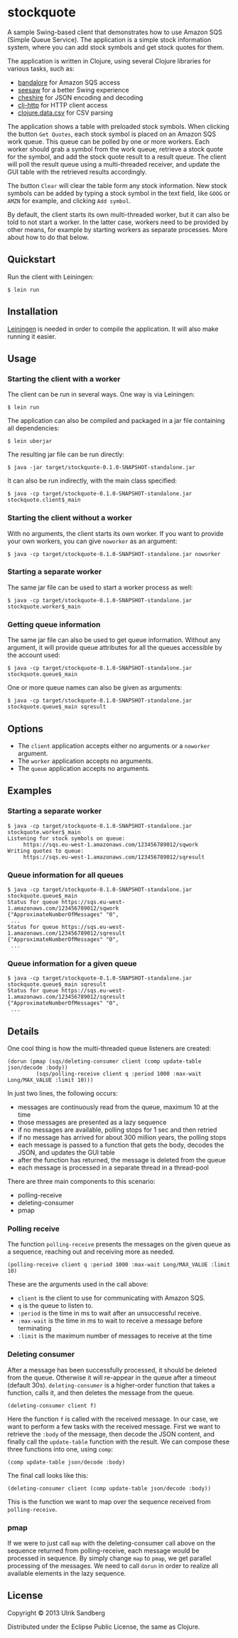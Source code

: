 # stockquote

A sample Swing-based client that demonstrates how to use Amazon SQS (Simple 
Queue Service). The application is a simple stock information system, where
you can add stock symbols and get stock quotes for them.

The application is written in Clojure, using several Clojure libraries for
various tasks, such as:

* [bandalore](https://github.com/cemerick/bandalore/) for Amazon SQS access
* [seesaw](https://github.com/daveray/seesaw) for a better Swing experience
* [cheshire](https://github.com/dakrone/cheshire) for JSON encoding and decoding
* [clj-http](https://github.com/dakrone/clj-http) for HTTP client access
* [clojure.data.csv](https://github.com/clojure/data.csv) for CSV parsing

The application shows a table with preloaded stock symbols. When clicking the button
`Get Quotes`, each stock symbol is placed on an Amazon SQS work queue. This
queue can be polled by one or more workers. Each worker should grab a symbol
from the work queue, retrieve a stock quote for the symbol, and add the stock
quote result to a result queue. The client will poll the result queue using a
multi-threaded receiver, and update the GUI table with the retrieved results
accordingly.

The button `Clear` will clear the table form any stock information. New stock
symbols can be added by typing a stock symbol in the text field, like `GOOG`
or `AMZN` for example, and clicking `Add symbol`.

By default, the client starts its own multi-threaded worker, but it can also be
told to not start a worker. In the latter case, workers need to be provided by
other means, for example by starting workers as separate processes. More about
how to do that below.

## Quickstart

Run the client with Leiningen:

    $ lein run

## Installation

[Leiningen](https://github.com/technomancy/leiningen) is needed in order to compile 
the application. It will also make running it easier.

## Usage

### Starting the client with a worker

The client can be run in several ways. One way is via Leiningen:

    $ lein run

The application can also be compiled and packaged in a jar file containing all
dependencies:

    $ lein uberjar

The resulting jar file can be run directly:

    $ java -jar target/stockquote-0.1.0-SNAPSHOT-standalone.jar

It can also be run indirectly, with the main class specified:

    $ java -cp target/stockquote-0.1.0-SNAPSHOT-standalone.jar stockquote.client$_main

### Starting the client without a worker

With no arguments, the client starts its own worker. If you want to provide
your own workers, you can give `noworker` as an argument:

    $ java -cp target/stockquote-0.1.0-SNAPSHOT-standalone.jar noworker

### Starting a separate worker

The same jar file can be used to start a worker process as well:

    $ java -cp target/stockquote-0.1.0-SNAPSHOT-standalone.jar stockquote.worker$_main

### Getting queue information

The same jar file can also be used to get queue information. Without any argument, 
it will provide queue attributes for all the queues accessible by the account used:

    $ java -cp target/stockquote-0.1.0-SNAPSHOT-standalone.jar stockquote.queue$_main

One or more queue names can also be given as arguments:

    $ java -cp target/stockquote-0.1.0-SNAPSHOT-standalone.jar stockquote.queue$_main sqresult

## Options

* The `client` application accepts either no arguments or a `noworker` argument.
* The `worker` application accepts no arguments.
* The `queue` application accepts no arguments.

## Examples

### Starting a separate worker

    $ java -cp target/stockquote-0.1.0-SNAPSHOT-standalone.jar stockquote.worker$_main
    Listening for stock symbols on queue:
         https://sqs.eu-west-1.amazonaws.com/123456789012/sqwork 
    Writing quotes to queue:
         https://sqs.eu-west-1.amazonaws.com/123456789012/sqresult

### Queue information for all queues

    $ java -cp target/stockquote-0.1.0-SNAPSHOT-standalone.jar stockquote.queue$_main
    Status for queue https://sqs.eu-west-1.amazonaws.com/123456789012/sqwork
    {"ApproximateNumberOfMessages" "0",
     ...
    Status for queue https://sqs.eu-west-1.amazonaws.com/123456789012/sqresult
    {"ApproximateNumberOfMessages" "0",
     ...

### Queue information for a given queue

    $ java -cp target/stockquote-0.1.0-SNAPSHOT-standalone.jar stockquote.queue$_main sqresult
    Status for queue https://sqs.eu-west-1.amazonaws.com/123456789012/sqresult
    {"ApproximateNumberOfMessages" "0",
     ...

## Details

One cool thing is how the multi-threaded queue listeners are created:

    (dorun (pmap (sqs/deleting-consumer client (comp update-table json/decode :body))
             (sqs/polling-receive client q :period 1000 :max-wait Long/MAX_VALUE :limit 10)))

In just two lines, the following occurs:

* messages are continuously read from the queue, maximum 10 at the time
* those messages are presented as a lazy sequence
* if no messages are available, polling stops for 1 sec and then retried
* if no message has arrived for about 300 million years, the polling stops
* each message is passed to a function that gets the body, decodes the JSON, and updates the GUI table
* after the function has returned, the message is deleted from the queue
* each message is processed in a separate thread in a thread-pool

There are three main components to this scenario:

* polling-receive
* deleting-consumer
* pmap

### Polling receive

The function `polling-receive` presents the messages on the given queue as a sequence,
reaching out and receiving more as needed.

    (polling-receive client q :period 1000 :max-wait Long/MAX_VALUE :limit 10)

These are the arguments used in the call above:

* `client` is the client to use for communicating with Amazon SQS.
* `q` is the queue to listen to.
* `:period` is the time in ms to wait after an unsuccessful receive.
* `:max-wait` is the time in ms to wait to receive a message before terminating
* `:limit` is the maximum number of messages to receive at the time

### Deleting consumer

After a message has been successfully processed, it should be deleted from the queue.
Otherwise it will re-appear in the queue after a timeout (default 30s). `deleting-consumer`
is a higher-order function that takes a function, calls it, and then deletes the message
from the queue.

    (deleting-consumer client f)

Here the function `f` is called with the received message. In our case, we want to perform
a few tasks with the received message. First we want to retrieve the `:body` of the message,
then decode the JSON content, and finally call the `update-table` function with the result.
We can compose these three functions into one, using `comp`:

    (comp update-table json/decode :body)

The final call looks like this:

    (deleting-consumer client (comp update-table json/decode :body))

This is the function we want to map over the sequence received from `polling-receive`.

### pmap

If we were to just call `map` with the deleting-consumer call above on the sequence
returned from polling-receive, each message would be processed in sequence. By simply
change `map` to `pmap`, we get parallel processing of the messages. We need to call
`dorun` in order to realize all available elements in the lazy sequence. 

## License

Copyright © 2013 Ulrik Sandberg

Distributed under the Eclipse Public License, the same as Clojure.

